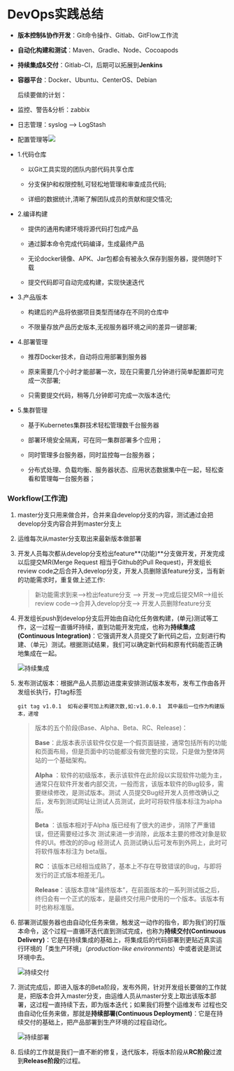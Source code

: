 # DevOps实践总结

* **版本控制&协作开发**：Git命令操作、Gitlab、GitFlow工作流

* **自动化构建和测试**：Maven、Gradle、Node、Cocoapods

* **持续集成&交付**：Gitlab-CI，后期可以拓展到**Jenkins**

* **容器平台**：Docker、Ubuntu、CenterOS、Debian

  后续要做的计划：

* 监控、警告&分析：zabbix

* 日志管理：syslog —&gt; LogStash

* 配置管理等![](https://ws3.sinaimg.cn/large/006tNc79ly1fjj3mmpqhvj31kw0zkatq.jpg)

* 1.代码仓库

  * 以Git工具实现的团队内部代码共享仓库

  * 分支保护和权限控制,可轻松地管理和审查成员代码;

  * 详细的数据统计,清晰了解团队成员的贡献和提交情况;

* 2.编译构建

  * 提供的通用构建环境将源代码打包成产品

  * 通过脚本命令完成代码编译，生成最终产品

  * 无论docker镜像、APK、Jar包都会有被永久保存到服务器，提供随时下载

  * 提交代码即可自动完成构建，实现快速迭代

* 3.产品版本

  * 构建后的产品将依据项目类型而储存在不同的仓库中

  * 不限量存放产品历史版本,无视服务器环境之间的差异一键部署;

* 4.部署管理

  * 推荐Docker技术，自动将应用部署到服务器

  * 原来需要几个小时才能部署一次，现在只需要几分钟进行简单配置即可完成一次部署;

  * 只需要提交代码，稍等几分钟即可完成一次版本迭代;

* 5.集群管理

  * 基于Kubernetes集群技术轻松管理数千台服务器

  * 部署环境安全隔离，可在同一集群部署多个应用；

  * 同时管理多台服务器，同时监控每一台服务器；

  * 分布式处理、负载均衡、服务器状态、应用状态数据集中在一起，轻松查看和管理每一台服务器；

### Workflow\(工作流\)

1. master分支只用来做合并，合并来自develop分支的内容，测试通过会把develop分支内容合并到master分支上

2. 运维每次从master分支取出来最新版本做部署

3. 开发人员每次都从develop分支检出feature**\(功能\)**分支做开发，开发完成以后提交MR\(Merge Request 相当于Github的Pull Request\)，开发组长review code之后合并入develop分支，开发人员删除该feature分支，当有新的功能需求时，重复做上述工作:

   > 新功能需求到来——&gt;检出feature分支 ——&gt; 开发——&gt;完成后提交MR——&gt;组长review code——&gt;合并入develop分支——&gt; 开发人员删除feature分支

4. 开发组长push到develop分支后开始由自动化任务做构建，\(单元\)测试等工作，这一过程一直循坏持续，直到功能开发完成，也称为**持续集成\(Continuous Integration\)**：它强调开发人员提交了新代码之后，立刻进行构建、（单元）测试。根据测试结果，我们可以确定新代码和原有代码能否正确地集成在一起。

   ![持续集成](https://pic2.zhimg.com/c5c8e6f40c7c133e22402c00bb7e1a25_b.png)

5. 发布测试版本：根据产品人员那边进度来安排测试版本发布，发布工作由各开发组长执行，打tag标签

   ```
   git tag v1.0.1  如有必要可加上构建次数,如:v1.0.0.1  其中最后一位作为构建版本，递增
   ```

   > 版本的五个阶段\(Base、Alpha、Beta、RC、Release\)：
   >
   > **Base**：此版本表示该软件仅仅是一个假页面链接，通常包括所有的功能和页面布局，但是页面中的功能都没有做完整的实现，只是做为整体网站的一个基础架构。
   >
   > **Alpha** ：软件的初级版本，表示该软件在此阶段以实现软件功能为主，通常只在软件开发者内部交流，一般而言，该版本软件的Bug较多，需要继续修改，是测试版本。测试    人员提交Bug经开发人员修改确认之后，发布到测试网址让测试人员测试，此时可将软件版本标注为alpha版。
   >
   > **Beta** ：该版本相对于Alpha 版已经有了很大的进步，消除了严重错误，但还需要经过多次    测试来进一步消除，此版本主要的修改对象是软件的UI。修改的的Bug 经测试人    员测试确认后可发布到外网上，此时可将软件版本标注为 beta版。
   >
   > **RC** ：该版本已经相当成熟了，基本上不存在导致错误的Bug，与即将发行的正式版本相差无几。
   >
   > **Release**：该版本意味“最终版本”，在前面版本的一系列测试版之后，终归会有一个正式的版本，是最终交付用户使用的一个版本。该版本有时也称标准版。

6. 部署测试服务器也由自动化任务来做，触发这一动作的指令，即为我们的打版本命令，这个过程一直循环迭代直到测试完成，也称为**持续交付\(Continuous Delivery\)**：它是在持续集成的基础上，将集成后的代码部署到更贴近真实运行环境的「类生产环境」（_production-like environments_）中或者说是测试环境中去。

   ![持续交付](https://pic2.zhimg.com/db7198e3c39e4656e18efcb4bd1b20b1_b.png)

7. 测试完成后，即进入版本的Beta阶段，发布外网，针对开发组长要做的工作就是，把版本合并入master分支，由运维人员从master分支上取出该版本部署，这过程一直持续下去，即为版本迭代；如果我们将整个运维发布 过程也交由自动化任务来做，那就是**持续部署\(Continuous Deployment\)**：它是在持续交付的基础上，把产品部署到生产环境的过程自动化。

   ![持续部署](https://pic2.zhimg.com/f96f19e4d567aad5006d841963a86e41_b.png)

8. 后续的工作就是我们一直不断的修复，迭代版本，将版本阶段从**RC阶段**过渡到**Release阶段**的过程。



